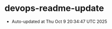 # devops-readme-update
<!--START_SECTION:activity-->
- Auto-updated at Thu Oct  9 20:34:47 UTC 2025
<!--END_SECTION:activity-->
